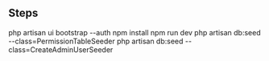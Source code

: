 
## Steps
php artisan ui bootstrap --auth
npm install
npm run dev
php artisan db:seed --class=PermissionTableSeeder
php artisan db:seed --class=CreateAdminUserSeeder